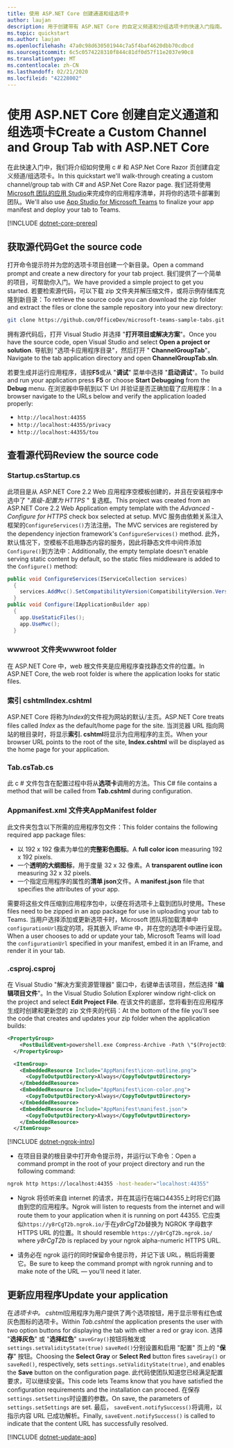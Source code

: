 ```yaml
---
title: 使用 ASP.NET Core 创建通道和组选项卡
author: laujan
description: 用于创建带有 ASP.NET Core 的自定义频道和分组选项卡的快速入门指南。
ms.topic: quickstart
ms.author: laujan
ms.openlocfilehash: 47a0c98d630501944c7a5f4baf4620dbb70cdbcd
ms.sourcegitcommit: 6c5c0574228310f844c81df0d57f11e2037e90c8
ms.translationtype: MT
ms.contentlocale: zh-CN
ms.lasthandoff: 02/21/2020
ms.locfileid: "42228002"
---
```

# <a name="create-a-custom-channel-and-group-tab-with-aspnet-core"></a><span data-ttu-id="2c594-103">使用 ASP.NET Core 创建自定义通道和组选项卡</span><span class="sxs-lookup"><span data-stu-id="2c594-103">Create a Custom Channel and Group Tab with ASP.NET Core</span></span>

<span data-ttu-id="2c594-104">在此快速入门中，我们将介绍如何使用 c # 和 ASP.Net Core Razor 页创建自定义频道/组选项卡。</span><span class="sxs-lookup"><span data-stu-id="2c594-104">In this quickstart we'll walk-through creating a custom channel/group tab with C# and ASP.Net Core Razor page.</span></span> <span data-ttu-id="2c594-105">我们还将使用[Microsoft 团队的应用 Studio](~/concepts/build-and-test/app-studio-overview.md)来完成你的应用程序清单，并将你的选项卡部署到团队。</span><span class="sxs-lookup"><span data-stu-id="2c594-105">We'll also use [App Studio for Microsoft Teams](~/concepts/build-and-test/app-studio-overview.md) to finalize your app manifest and deploy your tab to Teams.</span></span>

[!INCLUDE [dotnet-core-prereq](~/includes/tabs/dotnet-core-prereq.md)]

## <a name="get-the-source-code"></a><span data-ttu-id="2c594-106">获取源代码</span><span class="sxs-lookup"><span data-stu-id="2c594-106">Get the source code</span></span>

<span data-ttu-id="2c594-107">打开命令提示符并为您的选项卡项目创建一个新目录。</span><span class="sxs-lookup"><span data-stu-id="2c594-107">Open a command prompt and create a new directory for your tab project.</span></span> <span data-ttu-id="2c594-108">我们提供了一个简单的项目，可帮助你入门。</span><span class="sxs-lookup"><span data-stu-id="2c594-108">We have provided a simple project to get you started.</span></span> <span data-ttu-id="2c594-109">若要检索源代码，可以下载 zip 文件夹并解压缩文件，或将示例存储库克隆到新目录：</span><span class="sxs-lookup"><span data-stu-id="2c594-109">To retrieve the source code you can download the zip folder and extract the files or clone the sample repository into your new directory:</span></span>

```bash
git clone https://github.com/OfficeDev/microsoft-teams-sample-tabs.git
```

<span data-ttu-id="2c594-110">拥有源代码后，打开 Visual Studio 并选择 "**打开项目或解决方案**"。</span><span class="sxs-lookup"><span data-stu-id="2c594-110">Once you have the source code, open Visual Studio and select **Open a project or solution**.</span></span> <span data-ttu-id="2c594-111">导航到 "选项卡应用程序目录"，然后打开 " **ChannelGroupTab**"。</span><span class="sxs-lookup"><span data-stu-id="2c594-111">Navigate to the tab application directory and open **ChannelGroupTab.sln**.</span></span>

<span data-ttu-id="2c594-112">若要生成并运行应用程序，请按**F5**或从 "**调试**" 菜单中选择 "**启动调试**"。</span><span class="sxs-lookup"><span data-stu-id="2c594-112">To build and run your application press **F5** or choose **Start Debugging** from the **Debug** menu.</span></span> <span data-ttu-id="2c594-113">在浏览器中导航到以下 Url 并验证是否正确加载了应用程序：</span><span class="sxs-lookup"><span data-stu-id="2c594-113">In a browser navigate to the URLs below and verify the application loaded properly:</span></span>

- `http://localhost:44355`
- `http://localhost:44355/privacy`
- `http://localhost:44355/tou`

## <a name="review-the-source-code"></a><span data-ttu-id="2c594-114">查看源代码</span><span class="sxs-lookup"><span data-stu-id="2c594-114">Review the source code</span></span>

### <a name="startupcs"></a><span data-ttu-id="2c594-115">Startup.cs</span><span class="sxs-lookup"><span data-stu-id="2c594-115">Startup.cs</span></span>

<span data-ttu-id="2c594-116">此项目是从 ASP.NET Core 2.2 Web 应用程序空模板创建的，并且在安装程序中选中了 "*高级-配置为 HTTPS* " 复选框。</span><span class="sxs-lookup"><span data-stu-id="2c594-116">This project was created from an ASP.NET Core 2.2 Web Application empty template with the *Advanced - Configure for HTTPS* check box selected at setup.</span></span> <span data-ttu-id="2c594-117">MVC 服务由依赖关系注入框架的`ConfigureServices()`方法注册。</span><span class="sxs-lookup"><span data-stu-id="2c594-117">The MVC services are registered by the dependency injection framework's `ConfigureServices()` method.</span></span> <span data-ttu-id="2c594-118">此外，默认情况下，空模板不启用静态内容的服务，因此将静态文件中间件添加`Configure()`到方法中：</span><span class="sxs-lookup"><span data-stu-id="2c594-118">Additionally, the empty template doesn't enable serving static content by default, so the static files middleware is added to the `Configure()` method:</span></span>

```csharp
public void ConfigureServices(IServiceCollection services)
  {
    services.AddMvc().SetCompatibilityVersion(CompatibilityVersion.Version_2_2);
  }
public void Configure(IApplicationBuilder app)
  {
    app.UseStaticFiles();
    app.UseMvc();
  }
```

### <a name="wwwroot-folder"></a><span data-ttu-id="2c594-119">wwwroot 文件夹</span><span class="sxs-lookup"><span data-stu-id="2c594-119">wwwroot folder</span></span>

<span data-ttu-id="2c594-120">在 ASP.NET Core 中，web 根文件夹是应用程序查找静态文件的位置。</span><span class="sxs-lookup"><span data-stu-id="2c594-120">In ASP.NET Core, the web root folder is where the application looks for static files.</span></span>

### <a name="indexcshtml"></a><span data-ttu-id="2c594-121">索引 cshtml</span><span class="sxs-lookup"><span data-stu-id="2c594-121">Index.cshtml</span></span>

<span data-ttu-id="2c594-122">ASP.NET Core 将称为*Index*的文件视为网站的默认/主页。</span><span class="sxs-lookup"><span data-stu-id="2c594-122">ASP.NET Core treats files called *Index* as the default/home page for the site.</span></span> <span data-ttu-id="2c594-123">当浏览器 URL 指向网站的根目录时，将显示**索引. cshtml**将显示为应用程序的主页。</span><span class="sxs-lookup"><span data-stu-id="2c594-123">When your browser URL points to the root of the site, **Index.cshtml** will be displayed as the home page for your application.</span></span>

### <a name="tabcs"></a><span data-ttu-id="2c594-124">Tab.cs</span><span class="sxs-lookup"><span data-stu-id="2c594-124">Tab.cs</span></span>

<span data-ttu-id="2c594-125">此 c # 文件包含在配置过程中将从**选项卡**调用的方法。</span><span class="sxs-lookup"><span data-stu-id="2c594-125">This C# file contains a method that will be called from **Tab.cshtml** during configuration.</span></span>

### <a name="appmanifest-folder"></a><span data-ttu-id="2c594-126">Appmanifest.xml 文件夹</span><span class="sxs-lookup"><span data-stu-id="2c594-126">AppManifest folder</span></span>

<span data-ttu-id="2c594-127">此文件夹包含以下所需的应用程序包文件：</span><span class="sxs-lookup"><span data-stu-id="2c594-127">This folder contains the following required app package files:</span></span>

- <span data-ttu-id="2c594-128">以 192 x 192 像素为单位的**完整彩色图标**。</span><span class="sxs-lookup"><span data-stu-id="2c594-128">A **full color icon** measuring 192 x 192 pixels.</span></span>
- <span data-ttu-id="2c594-129">一个**透明的大纲图标**，用于度量 32 x 32 像素。</span><span class="sxs-lookup"><span data-stu-id="2c594-129">A **transparent outline icon** measuring 32 x 32 pixels.</span></span>
- <span data-ttu-id="2c594-130">一个指定应用程序的属性的**清单 json**文件。</span><span class="sxs-lookup"><span data-stu-id="2c594-130">A **manifest.json** file that specifies the attributes of your app.</span></span>

<span data-ttu-id="2c594-131">需要将这些文件压缩到应用程序包中，以便在将选项卡上载到团队时使用。</span><span class="sxs-lookup"><span data-stu-id="2c594-131">These files need to be zipped in an app package for use in uploading your tab to Teams.</span></span> <span data-ttu-id="2c594-132">当用户选择添加或更新选项卡时，Microsoft 团队将加载清单中`configurationUrl`指定的项，将其嵌入 IFrame 中，并在您的选项卡中进行呈现。</span><span class="sxs-lookup"><span data-stu-id="2c594-132">When a user chooses to add or update your tab, Microsoft Teams will load the `configurationUrl` specified in your manifest, embed it in an IFrame, and render it in your tab.</span></span>

### <a name="csproj"></a><span data-ttu-id="2c594-133">.csproj</span><span class="sxs-lookup"><span data-stu-id="2c594-133">.csproj</span></span>

<span data-ttu-id="2c594-134">在 Visual Studio "解决方案资源管理器" 窗口中，右键单击该项目，然后选择 "**编辑项目文件**"。</span><span class="sxs-lookup"><span data-stu-id="2c594-134">In the Visual Studio Solution Explorer window right-click on the project and select **Edit Project File**.</span></span> <span data-ttu-id="2c594-135">在该文件的底部，您将看到在应用程序生成时创建和更新您的 zip 文件夹的代码：</span><span class="sxs-lookup"><span data-stu-id="2c594-135">At the bottom of the file you'll see the code that creates and updates your zip folder when the application builds:</span></span>

```xml
<PropertyGroup>
    <PostBuildEvent>powershell.exe Compress-Archive -Path \"$(ProjectDir)AppManifest\*\" -DestinationPath \"$(TargetDir)tab.zip\" -Force</PostBuildEvent>
  </PropertyGroup>

  <ItemGroup>
    <EmbeddedResource Include="AppManifest\icon-outline.png">
      <CopyToOutputDirectory>Always</CopyToOutputDirectory>
    </EmbeddedResource>
    <EmbeddedResource Include="AppManifest\icon-color.png">
      <CopyToOutputDirectory>Always</CopyToOutputDirectory>
    </EmbeddedResource>
    <EmbeddedResource Include="AppManifest\manifest.json">
      <CopyToOutputDirectory>Always</CopyToOutputDirectory>
    </EmbeddedResource>
  </ItemGroup>
```

[!INCLUDE [dotnet-ngrok-intro](~/includes/tabs/dotnet-ngrok-intro.md)]

- <span data-ttu-id="2c594-136">在项目目录的根目录中打开命令提示符，并运行以下命令：</span><span class="sxs-lookup"><span data-stu-id="2c594-136">Open a command prompt in the root of your project directory and run the following command:</span></span>

```bash
ngrok http https://localhost:44355 -host-header="localhost:44355"
```

- <span data-ttu-id="2c594-137">Ngrok 将侦听来自 internet 的请求，并在其运行在端口44355上时将它们路由到您的应用程序。</span><span class="sxs-lookup"><span data-stu-id="2c594-137">Ngrok will listen to requests from the internet and will route them to your application when it is running on port 44355.</span></span> <span data-ttu-id="2c594-138">它应类似`https://y8rCgT2b.ngrok.io/`于在*y8rCgT2b*替换为 NGROK 字母数字 HTTPS URL 的位置。</span><span class="sxs-lookup"><span data-stu-id="2c594-138">It should resemble `https://y8rCgT2b.ngrok.io/` where *y8rCgT2b* is replaced by your ngrok alpha-numeric HTTPS URL.</span></span>

- <span data-ttu-id="2c594-139">请务必在 ngrok 运行的同时保留命令提示符，并记下该 URL，稍后将需要它。</span><span class="sxs-lookup"><span data-stu-id="2c594-139">Be sure to keep the command prompt with ngrok running and to make note of the URL — you'll need it later.</span></span>

## <a name="update-your-application"></a><span data-ttu-id="2c594-140">更新应用程序</span><span class="sxs-lookup"><span data-stu-id="2c594-140">Update your application</span></span>

<span data-ttu-id="2c594-141">在*选项卡中。 cshtml*应用程序为用户提供了两个选项按钮，用于显示带有红色或灰色图标的选项卡。</span><span class="sxs-lookup"><span data-stu-id="2c594-141">Within *Tab.cshtml* the application presents the user with two option buttons for displaying the tab with either a red or gray icon.</span></span> <span data-ttu-id="2c594-142">选择 "**选择灰色**" 或 "**选择红色**" `saveGray()`按钮将触发或`settings.setValidityState(true)` `saveRed()`分别设置和启用 "配置" 页上的 "**保存**" 按钮。</span><span class="sxs-lookup"><span data-stu-id="2c594-142">Choosing the **Select Gray** or **Select Red** button fires `saveGray()` or `saveRed()`, respectively, sets `settings.setValidityState(true)`, and enables the **Save** button on the configuration page.</span></span> <span data-ttu-id="2c594-143">此代码使团队知道您已经满足配置要求，可以继续安装。</span><span class="sxs-lookup"><span data-stu-id="2c594-143">This code lets Teams know that you have satisfied the configuration requirements and the installation can proceed.</span></span> <span data-ttu-id="2c594-144">在保存`settings.setSettings`时设置的参数。</span><span class="sxs-lookup"><span data-stu-id="2c594-144">On save, the parameters of `settings.setSettings` are set.</span></span> <span data-ttu-id="2c594-145">最后， `saveEvent.notifySuccess()`将调用，以指示内容 URL 已成功解析。</span><span class="sxs-lookup"><span data-stu-id="2c594-145">Finally, `saveEvent.notifySuccess()` is called to indicate that the content URL has successfully resolved.</span></span>

[!INCLUDE [dotnet-update-app](~/includes/tabs/dotnet-update-chan-grp-app.md)]

